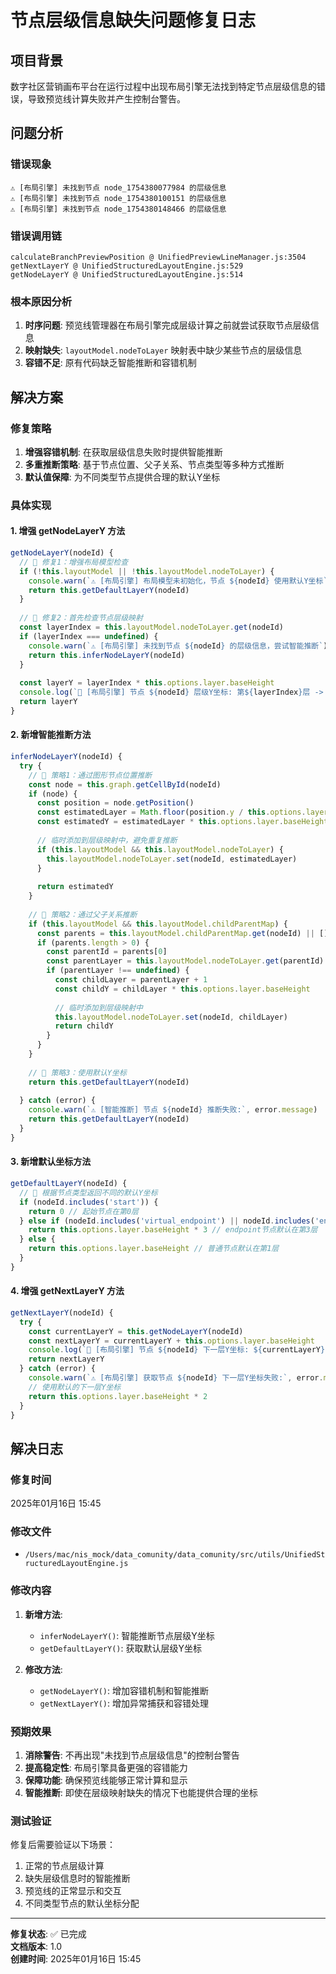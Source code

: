 # 节点层级信息缺失问题修复日志

## 项目背景
数字社区营销画布平台在运行过程中出现布局引擎无法找到特定节点层级信息的错误，导致预览线计算失败并产生控制台警告。

## 问题分析

### 错误现象
```
⚠️ [布局引擎] 未找到节点 node_1754380077984 的层级信息
⚠️ [布局引擎] 未找到节点 node_1754380100151 的层级信息  
⚠️ [布局引擎] 未找到节点 node_1754380148466 的层级信息
```

### 错误调用链
```
calculateBranchPreviewPosition @ UnifiedPreviewLineManager.js:3504
getNextLayerY @ UnifiedStructuredLayoutEngine.js:529
getNodeLayerY @ UnifiedStructuredLayoutEngine.js:514
```

### 根本原因分析
1. **时序问题**: 预览线管理器在布局引擎完成层级计算之前就尝试获取节点层级信息
2. **映射缺失**: `layoutModel.nodeToLayer` 映射表中缺少某些节点的层级信息
3. **容错不足**: 原有代码缺乏智能推断和容错机制

## 解决方案

### 修复策略
1. **增强容错机制**: 在获取层级信息失败时提供智能推断
2. **多重推断策略**: 基于节点位置、父子关系、节点类型等多种方式推断
3. **默认值保障**: 为不同类型节点提供合理的默认Y坐标

### 具体实现

#### 1. 增强 getNodeLayerY 方法
```javascript
getNodeLayerY(nodeId) {
  // 🎯 修复1：增强布局模型检查
  if (!this.layoutModel || !this.layoutModel.nodeToLayer) {
    console.warn(`⚠️ [布局引擎] 布局模型未初始化，节点 ${nodeId} 使用默认Y坐标`)
    return this.getDefaultLayerY(nodeId)
  }
  
  // 🎯 修复2：首先检查节点层级映射
  const layerIndex = this.layoutModel.nodeToLayer.get(nodeId)
  if (layerIndex === undefined) {
    console.warn(`⚠️ [布局引擎] 未找到节点 ${nodeId} 的层级信息，尝试智能推断`)
    return this.inferNodeLayerY(nodeId)
  }
  
  const layerY = layerIndex * this.options.layer.baseHeight
  console.log(`📍 [布局引擎] 节点 ${nodeId} 层级Y坐标: 第${layerIndex}层 -> Y=${layerY}`)
  return layerY
}
```

#### 2. 新增智能推断方法
```javascript
inferNodeLayerY(nodeId) {
  try {
    // 🎯 策略1：通过图形节点位置推断
    const node = this.graph.getCellById(nodeId)
    if (node) {
      const position = node.getPosition()
      const estimatedLayer = Math.floor(position.y / this.options.layer.baseHeight)
      const estimatedY = estimatedLayer * this.options.layer.baseHeight
      
      // 临时添加到层级映射中，避免重复推断
      if (this.layoutModel && this.layoutModel.nodeToLayer) {
        this.layoutModel.nodeToLayer.set(nodeId, estimatedLayer)
      }
      
      return estimatedY
    }
    
    // 🎯 策略2：通过父子关系推断
    if (this.layoutModel && this.layoutModel.childParentMap) {
      const parents = this.layoutModel.childParentMap.get(nodeId) || []
      if (parents.length > 0) {
        const parentId = parents[0]
        const parentLayer = this.layoutModel.nodeToLayer.get(parentId)
        if (parentLayer !== undefined) {
          const childLayer = parentLayer + 1
          const childY = childLayer * this.options.layer.baseHeight
          
          // 临时添加到层级映射中
          this.layoutModel.nodeToLayer.set(nodeId, childLayer)
          return childY
        }
      }
    }
    
    // 🎯 策略3：使用默认Y坐标
    return this.getDefaultLayerY(nodeId)
    
  } catch (error) {
    console.warn(`⚠️ [智能推断] 节点 ${nodeId} 推断失败:`, error.message)
    return this.getDefaultLayerY(nodeId)
  }
}
```

#### 3. 新增默认坐标方法
```javascript
getDefaultLayerY(nodeId) {
  // 🎯 根据节点类型返回不同的默认Y坐标
  if (nodeId.includes('start')) {
    return 0 // 起始节点在第0层
  } else if (nodeId.includes('virtual_endpoint') || nodeId.includes('endpoint')) {
    return this.options.layer.baseHeight * 3 // endpoint节点默认在第3层
  } else {
    return this.options.layer.baseHeight // 普通节点默认在第1层
  }
}
```

#### 4. 增强 getNextLayerY 方法
```javascript
getNextLayerY(nodeId) {
  try {
    const currentLayerY = this.getNodeLayerY(nodeId)
    const nextLayerY = currentLayerY + this.options.layer.baseHeight
    console.log(`📍 [布局引擎] 节点 ${nodeId} 下一层Y坐标: ${currentLayerY} + ${this.options.layer.baseHeight} = ${nextLayerY}`)
    return nextLayerY
  } catch (error) {
    console.warn(`⚠️ [布局引擎] 获取节点 ${nodeId} 下一层Y坐标失败:`, error.message)
    // 使用默认的下一层Y坐标
    return this.options.layer.baseHeight * 2
  }
}
```

## 解决日志

### 修复时间
2025年01月16日 15:45

### 修改文件
- `/Users/mac/nis_mock/data_comunity/data_comunity/src/utils/UnifiedStructuredLayoutEngine.js`

### 修改内容
1. **新增方法**:
   - `inferNodeLayerY()`: 智能推断节点层级Y坐标
   - `getDefaultLayerY()`: 获取默认层级Y坐标

2. **修改方法**:
   - `getNodeLayerY()`: 增加容错机制和智能推断
   - `getNextLayerY()`: 增加异常捕获和容错处理

### 预期效果
1. **消除警告**: 不再出现"未找到节点层级信息"的控制台警告
2. **提高稳定性**: 布局引擎具备更强的容错能力
3. **保障功能**: 确保预览线能够正常计算和显示
4. **智能推断**: 即使在层级映射缺失的情况下也能提供合理的坐标

### 测试验证
修复后需要验证以下场景：
1. 正常的节点层级计算
2. 缺失层级信息时的智能推断
3. 预览线的正常显示和交互
4. 不同类型节点的默认坐标分配

---
**修复状态**: ✅ 已完成  
**文档版本**: 1.0  
**创建时间**: 2025年01月16日 15:45